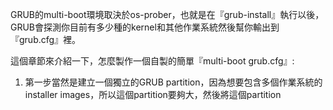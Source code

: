 GRUB的multi-boot環境取決於os-prober，也就是在『grub-install』執行以後，GRUB會探測你目前有多少種的kernel和其他作業系統然後幫你輸出到『grub.cfg』裡。

這個章節來介紹一下，怎麼製作一個自製的簡單『multi-boot grub.cfg』:

1. 第一步當然是建立一個獨立的GRUB partition，因為想要包含多個作業系統的installer images，所以這個partition要夠大，然後將這個partition

